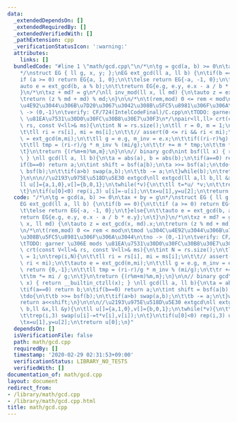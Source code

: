 ```yaml
---
data:
  _extendedDependsOn: []
  _extendedRequiredBy: []
  _extendedVerifiedWith: []
  _pathExtension: cpp
  _verificationStatusIcon: ':warning:'
  attributes:
    links: []
  bundledCode: "#line 1 \"math/gcd.cpp\"\n/*\n\tg = gcd(a, b) >= 0\n\tax + by = g\n\
    */\nstruct EG { ll g, x, y; };\nEG ext_gcd(ll a, ll b) {\n\tif(b == 0){\n\t\t\
    if (a >= 0) return EG{a, 1, 0};\n\t\telse return EG{-a, -1, 0};\n\t}else{\n\t\t\
    auto e = ext_gcd(b, a % b);\n\t\treturn EG{e.g, e.y, e.x - a / b * e.y};\n\t}\n\
    }\n/*\n\txz + md? = g\n*/\nll inv_mod(ll x, ll md) {\n\tauto z = ext_gcd(x, md).x;\n\
    \treturn (z % md + md) % md;\n}\n\n/*\n\t(rem,mod) 0 <= rem < mod\n\tmod \u304C\
    \u4E92\u3044\u306B\u7D20\u3067\u3042\u308B\u5FC5\u8981\u306F\u306A\u3044\n\tno\
    \ -> (0,-1)\n\tverify: CF/724(IntelCodeFinal)/C.cpp\n\tTODO: garner \u306E mods\
    \ \u81EA\u7531\u30D0\u30FC\u30B8\u30E7\u30F3\n*/\npair<ll,ll> crt(const V<ll>&\
    \ rs, const V<ll>& ms){\n\tint N = rs.size();\n\tll r = 0, m = 1;\n\trep(i,N){\n\
    \t\tll ri = rs[i], mi = ms[i];\n\t\t// assert(0 <= ri && ri < mi);\n\t\tauto e\
    \ = ext_gcd(m,mi);\n\t\tll g = e.g, m_inv = e.x;\n\t\tif((ri-r)%g) return {0,-1};\n\
    \t\tll tmp = (ri-r)/g * m_inv % (mi/g);\n\t\tr += m * tmp;\n\t\tm *= mi / g;\n\
    \t}\n\treturn {(r%m+m)%m,m};\n}\n\n// binary gcd\nint bsf(ll x) { return __builtin_ctzll(x);\
    \ } \nll gcd(ll a, ll b){\n\ta = abs(a), b = abs(b);\n\tif(a==0) return b;\n\t\
    if(b==0) return a;\n\tint shift = bsf(a|b);\n\ta >>= bsf(a);\n\tdo{\n\t\tb >>=\
    \ bsf(b);\n\t\tif(a>b) swap(a,b);\n\t\tb -= a;\n\t}while(b);\n\treturn a<<shift;\n\
    }\n\n\n//\u2193\u975E\u518D\u5E30 extgcd\nll extgcd(ll a,ll b,ll &x,ll &y){\n\t\
    ll u[]={a,1,0},v[]={b,0,1};\n\twhile(*v){\n\t\tll t=*u/ *v;\n\t\trep(i,3) swap(u[i]-=t*v[i],v[i]);\n\
    \t}\n\tif(u[0]<0) rep(i,3) u[i]=-u[i];\n\tx=u[1],y=u[2];\n\treturn u[0];\n}\n"
  code: "/*\n\tg = gcd(a, b) >= 0\n\tax + by = g\n*/\nstruct EG { ll g, x, y; };\n\
    EG ext_gcd(ll a, ll b) {\n\tif(b == 0){\n\t\tif (a >= 0) return EG{a, 1, 0};\n\
    \t\telse return EG{-a, -1, 0};\n\t}else{\n\t\tauto e = ext_gcd(b, a % b);\n\t\t\
    return EG{e.g, e.y, e.x - a / b * e.y};\n\t}\n}\n/*\n\txz + md? = g\n*/\nll inv_mod(ll\
    \ x, ll md) {\n\tauto z = ext_gcd(x, md).x;\n\treturn (z % md + md) % md;\n}\n\
    \n/*\n\t(rem,mod) 0 <= rem < mod\n\tmod \u304C\u4E92\u3044\u306B\u7D20\u3067\u3042\
    \u308B\u5FC5\u8981\u306F\u306A\u3044\n\tno -> (0,-1)\n\tverify: CF/724(IntelCodeFinal)/C.cpp\n\
    \tTODO: garner \u306E mods \u81EA\u7531\u30D0\u30FC\u30B8\u30E7\u30F3\n*/\npair<ll,ll>\
    \ crt(const V<ll>& rs, const V<ll>& ms){\n\tint N = rs.size();\n\tll r = 0, m\
    \ = 1;\n\trep(i,N){\n\t\tll ri = rs[i], mi = ms[i];\n\t\t// assert(0 <= ri &&\
    \ ri < mi);\n\t\tauto e = ext_gcd(m,mi);\n\t\tll g = e.g, m_inv = e.x;\n\t\tif((ri-r)%g)\
    \ return {0,-1};\n\t\tll tmp = (ri-r)/g * m_inv % (mi/g);\n\t\tr += m * tmp;\n\
    \t\tm *= mi / g;\n\t}\n\treturn {(r%m+m)%m,m};\n}\n\n// binary gcd\nint bsf(ll\
    \ x) { return __builtin_ctzll(x); } \nll gcd(ll a, ll b){\n\ta = abs(a), b = abs(b);\n\
    \tif(a==0) return b;\n\tif(b==0) return a;\n\tint shift = bsf(a|b);\n\ta >>= bsf(a);\n\
    \tdo{\n\t\tb >>= bsf(b);\n\t\tif(a>b) swap(a,b);\n\t\tb -= a;\n\t}while(b);\n\t\
    return a<<shift;\n}\n\n\n//\u2193\u975E\u518D\u5E30 extgcd\nll extgcd(ll a,ll\
    \ b,ll &x,ll &y){\n\tll u[]={a,1,0},v[]={b,0,1};\n\twhile(*v){\n\t\tll t=*u/ *v;\n\
    \t\trep(i,3) swap(u[i]-=t*v[i],v[i]);\n\t}\n\tif(u[0]<0) rep(i,3) u[i]=-u[i];\n\
    \tx=u[1],y=u[2];\n\treturn u[0];\n}"
  dependsOn: []
  isVerificationFile: false
  path: math/gcd.cpp
  requiredBy: []
  timestamp: '2020-02-29 02:31:53+09:00'
  verificationStatus: LIBRARY_NO_TESTS
  verifiedWith: []
documentation_of: math/gcd.cpp
layout: document
redirect_from:
- /library/math/gcd.cpp
- /library/math/gcd.cpp.html
title: math/gcd.cpp
---
```

